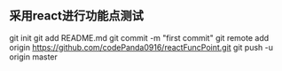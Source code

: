 ## 采用react进行功能点测试

git init
git add README.md
git commit -m "first commit"
git remote add origin https://github.com/codePanda0916/reactFuncPoint.git
git push -u origin master